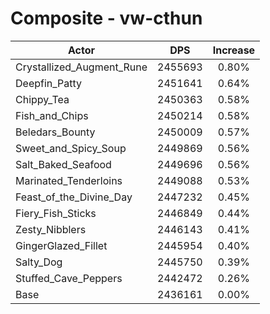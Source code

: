 # Composite - vw-cthun
| Actor | DPS | Increase |
|---|:---:|:---:|
|Crystallized_Augment_Rune|2455693|0.80%|
|Deepfin_Patty|2451641|0.64%|
|Chippy_Tea|2450363|0.58%|
|Fish_and_Chips|2450214|0.58%|
|Beledars_Bounty|2450009|0.57%|
|Sweet_and_Spicy_Soup|2449869|0.56%|
|Salt_Baked_Seafood|2449696|0.56%|
|Marinated_Tenderloins|2449088|0.53%|
|Feast_of_the_Divine_Day|2447232|0.45%|
|Fiery_Fish_Sticks|2446849|0.44%|
|Zesty_Nibblers|2446143|0.41%|
|GingerGlazed_Fillet|2445954|0.40%|
|Salty_Dog|2445750|0.39%|
|Stuffed_Cave_Peppers|2442472|0.26%|
|Base|2436161|0.00%|
